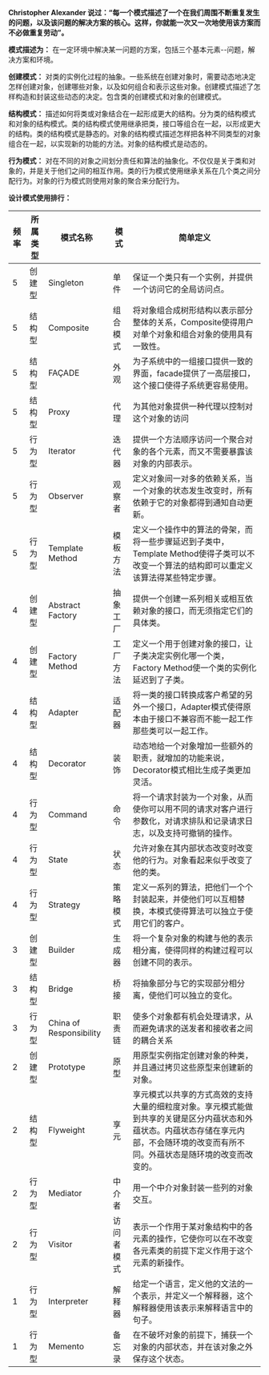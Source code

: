**Christopher Alexander 说过：“每一个模式描述了一个在我们周围不断重复发生的问题，以及该问题的解决方案的核心。这样，你就能一次又一次地使用该方案而不必做重复劳动”。**

**模式描述为：** 在一定环境中解决某一问题的方案，包括三个基本元素--问题，解决方案和环境。

**创建模式：** 对类的实例化过程的抽象。一些系统在创建对象时，需要动态地决定怎样创建对象，创建哪些对象，以及如何组合和表示这些对象。创建模式描述了怎样构造和封装这些动态的决定。包含类的创建模式和对象的创建模式。

**结构模式：** 描述如何将类或对象结合在一起形成更大的结构。分为类的结构模式和对象的结构模式。类的结构模式使用继承把类，接口等组合在一起，以形成更大的结构。类的结构模式是静态的。对象的结构模式描述怎样把各种不同类型的对象组合在一起，以实现新的功能的方法。对象的结构模式是动态的。

**行为模式：** 对在不同的对象之间划分责任和算法的抽象化。不仅仅是关于类和对象的，并是关于他们之间的相互作用。类的行为模式使用继承关系在几个类之间分配行为。对象的行为模式则使用对象的聚合来分配行为。

**设计模式使用排行：**

| 频率 | 所属类型 | 模式名称                 | 模式       | 简单定义                                                     |
| ---- | -------- | ------------------------ | ---------- | ------------------------------------------------------------ |
| 5    | 创建型   | Singleton                | 单件       | 保证一个类只有一个实例，并提供一个访问它的全局访问点。       |
| 5    | 结构型   | Composite                | 组合模式   | 将对象组合成树形结构以表示部分整体的关系，Composite使得用户对单个对象和组合对象的使用具有一致性。 |
| 5    | 结构型   | FAÇADE                   | 外观       | 为子系统中的一组接口提供一致的界面，facade提供了一高层接口，这个接口使得子系统更容易使用。 |
| 5    | 结构型   | Proxy                    | 代理       | 为其他对象提供一种代理以控制对这个对象的访问                 |
| 5    | 行为型   | Iterator                 | 迭代器     | 提供一个方法顺序访问一个聚合对象的各个元素，而又不需要暴露该对象的内部表示。 |
| 5    | 行为型   | Observer                 | 观察者     | 定义对象间一对多的依赖关系，当一个对象的状态发生改变时，所有依赖于它的对象都得到通知自动更新。 |
| 5    | 行为型   | Template Method          | 模板方法   | 定义一个操作中的算法的骨架，而将一些步骤延迟到子类中，Template Method使得子类可以不改变一个算法的结构即可以重定义该算法得某些特定步骤。 |
| 4    | 创建型   | Abstract Factory         | 抽象工厂   | 提供一个创建一系列相关或相互依赖对象的接口，而无须指定它们的具体类。 |
| 4    | 创建型   | Factory Method           | 工厂方法   | 定义一个用于创建对象的接口，让子类决定实例化哪一个类，Factory Method使一个类的实例化延迟到了子类。 |
| 4    | 结构型   | Adapter                  | 适配器     | 将一类的接口转换成客户希望的另外一个接口，Adapter模式使得原本由于接口不兼容而不能一起工作那些类可以一起工作。 |
| 4    | 结构型   | Decorator                | 装饰       | 动态地给一个对象增加一些额外的职责，就增加的功能来说，Decorator模式相比生成子类更加灵活。 |
| 4    | 行为型   | Command                  | 命令       | 将一个请求封装为一个对象，从而使你可以用不同的请求对客户进行参数化，对请求排队和记录请求日志，以及支持可撤销的操作。 |
| 4    | 行为型   | State                    | 状态       | 允许对象在其内部状态改变时改变他的行为。对象看起来似乎改变了他的类。 |
| 4    | 行为型   | Strategy                 | 策略模式   | 定义一系列的算法，把他们一个个封装起来，并使他们可以互相替换，本模式使得算法可以独立于使用它们的客户。 |
| 3    | 创建型   | Builder                  | 生成器     | 将一个复杂对象的构建与他的表示相分离，使得同样的构建过程可以创建不同的表示。 |
| 3    | 结构型   | Bridge                   | 桥接       | 将抽象部分与它的实现部分相分离，使他们可以独立的变化。       |
| 3    | 行为型   | China  of Responsibility | 职责链     | 使多个对象都有机会处理请求，从而避免请求的送发者和接收者之间的耦合关系 |
| 2    | 创建型   | Prototype                | 原型       | 用原型实例指定创建对象的种类，并且通过拷贝这些原型来创建新的对象。 |
| 2    | 结构型   | Flyweight                | 享元       | 享元模式以共享的方式高效的支持大量的细粒度对象。享元模式能做到共享的关键是区分内蕴状态和外蕴状态。内蕴状态存储在享元内部，不会随环境的改变而有所不同。外蕴状态是随环境的改变而改变的。 |
| 2    | 行为型   | Mediator                 | 中介者     | 用一个中介对象封装一些列的对象交互。                         |
| 2    | 行为型   | Visitor                  | 访问者模式 | 表示一个作用于某对象结构中的各元素的操作，它使你可以在不改变各元素类的前提下定义作用于这个元素的新操作。 |
| 1    | 行为型   | Interpreter              | 解释器     | 给定一个语言，定义他的文法的一个表示，并定义一个解释器，这个解释器使用该表示来解释语言中的句子。 |
| 1    | 行为型   | Memento                  | 备忘录     | 在不破坏对象的前提下，捕获一个对象的内部状态，并在该对象之外保存这个状态。 |